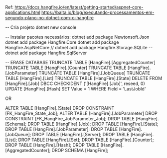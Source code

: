 Ref:
https://docs.hangfire.io/en/latest/getting-started/aspnet-core-applications.html
https://balta.io/blog/executando-processamentos-em-segundo-plano-no-dotnet-com-o-hangfire


-- Cria projeto
dotnet new console

-- Instalar pacotes necessários:
dotnet add package Newtonsoft.Json
dotnet add package Hangfire.Core
dotnet add package Hangfire.AspNetCore
// dotnet add package Hangfire.Storage.SQLite -- 
dotnet add package Hangfire.SqlServer

-- ERASE DATABASE
TRUNCATE TABLE [HangFire].[AggregatedCounter]
TRUNCATE TABLE [HangFire].[Counter]
TRUNCATE TABLE [HangFire].[JobParameter]
TRUNCATE TABLE [HangFire].[JobQueue]
TRUNCATE TABLE [HangFire].[List]
TRUNCATE TABLE [HangFire].[State]
DELETE FROM [HangFire].[Job]
DBCC CHECKIDENT ('[HangFire].[Job]', reseed, 0)
UPDATE [HangFire].[Hash] SET Value = 1 WHERE Field = 'LastJobId'

OR

ALTER TABLE [HangFire].[State] DROP CONSTRAINT [FK_HangFire_State_Job];
ALTER TABLE [HangFire].[JobParameter] DROP CONSTRAINT [FK_HangFire_JobParameter_Job];
DROP TABLE [HangFire].[Schema];
DROP TABLE [HangFire].[Job];
DROP TABLE [HangFire].[State];
DROP TABLE [HangFire].[JobParameter];
DROP TABLE [HangFire].[JobQueue];
DROP TABLE [HangFire].[Server];
DROP TABLE [HangFire].[List];
DROP TABLE [HangFire].[Set];
DROP TABLE [HangFire].[Counter];
DROP TABLE [HangFire].[Hash];
DROP TABLE [HangFire].[AggregatedCounter];
DROP SCHEMA [HangFire];